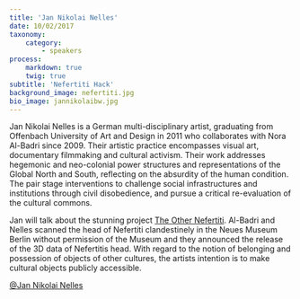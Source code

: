 ```yaml
---
title: 'Jan Nikolai Nelles'
date: 10/02/2017
taxonomy:
    category:
        - speakers
process:
    markdown: true
    twig: true
subtitle: 'Nefertiti Hack'
background_image: nefertiti.jpg
bio_image: jannikolaibw.jpg
---
```


Jan Nikolai Nelles is a German multi-disciplinary artist, graduating from Offenbach University of Art and Design in 2011 who collaborates with Nora Al-Badri since 2009. Their artistic practice encompasses visual art, documentary filmmaking and cultural activism. Their work addresses hegemonic and neo-colonial power structures and representations of the Global North and South, reflecting on the absurdity of the human condition. The pair stage interventions to challenge social infrastructures and institutions through civil disobedience, and pursue a critical re-evaluation of the cultural commons.

Jan will talk about the stunning project [The Other Nefertiti](http://nefertitihack.alloversky.com). Al-Badri and Nelles scanned the head of Nefertiti clandestinely in the Neues Museum Berlin without permission of the Museum and they announced the release of the 3D data of Nefertitis head. With regard to the notion of belonging and possession of objects of other cultures, the artists intention is to make cultural objects publicly accessible. 

[@Jan Nikolai Nelles](https://twitter.com/nextnikolai?lang=en)

